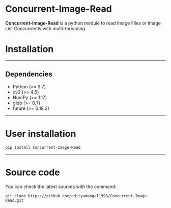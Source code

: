 # Concurrent-Image-Read
 <b>Concurrent-Image-Read</b> is a python module to read Image Files or Image List Concurrently with multi-threading
<h1>Installation</h1>
<hr>
<h2>Dependencies</h2>
<ul>
<li>Python (>= 3.7)</li>
<li>cv2 (>= 4.5)</li>
<li>NumPy (>= 1.17)</li>
<li>glob (>= 0.7)</li>
<li>future (>= 0.18.2)</li>
</ul>
<hr>
<h1>User installation</h1>
<pre><code>pip install Concurrent-Image-Read
</code></pre>

<hr>
<h1>Source code</h1>
You can check the latest sources with the command:
<pre><code>git clone https://github.com/adityamangal1998/Concurrent-Image-Read.git
</code></pre>
